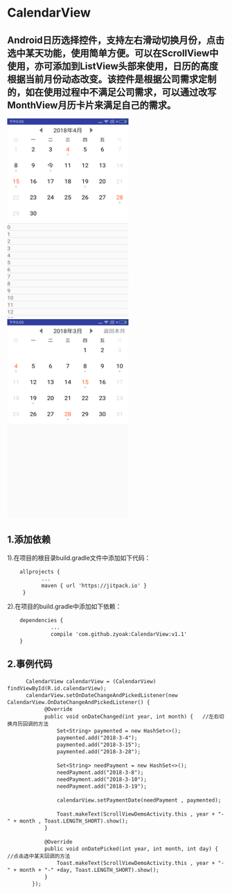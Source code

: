 # CalendarView
## Android日历选择控件，支持左右滑动切换月份，点击选中某天功能，使用简单方便。可以在ScrollView中使用，亦可添加到ListView头部来使用，日历的高度根据当前月份动态改变。该控件是根据公司需求定制的，如在使用过程中不满足公司需求，可以通过改写MonthView月历卡片来满足自己的需求。
<div>
<img width="280" height="460" src="https://github.com/zyoak/CalendarView/blob/master/img/in_listview.jpg"/>
<img width="280" height="460" src="https://github.com/zyoak/CalendarView/blob/master/img/in_scrollview.jpg"/>
</div>

## 1.添加依赖   
1).在项目的根目录build.gradle文件中添加如下代码：
```
    allprojects {
	       ...
	       maven { url 'https://jitpack.io' }
     }
```
2).在项目的build.gradle中添加如下依赖：
```
    dependencies {
              ...
              compile 'com.github.zyoak:CalendarView:v1.1'
    }
```
## 2.事例代码
```
      CalendarView calendarView = (CalendarView) findViewById(R.id.calendarView);
      calendarView.setOnDateChangeAndPickedListener(new CalendarView.OnDateChangeAndPickedListener() {
            @Override
            public void onDateChanged(int year, int month) {   //左右切换月历回调的方法
                Set<String> paymented = new HashSet<>();
                paymented.add("2018-3-4");
                paymented.add("2018-3-15");
                paymented.add("2018-3-28");

                Set<String> needPayment = new HashSet<>();
                needPayment.add("2018-3-8");
                needPayment.add("2018-3-10");
                needPayment.add("2018-3-19");

                calendarView.setPaymentDate(needPayment , paymented);

                Toast.makeText(ScrollViewDemoActivity.this , year + "-" + month , Toast.LENGTH_SHORT).show();
            }

            @Override
            public void onDatePicked(int year, int month, int day) {   //点击选中某天回调的方法
                Toast.makeText(ScrollViewDemoActivity.this , year + "-" + month + "-" +day, Toast.LENGTH_SHORT).show();
            }
        });
        
```


